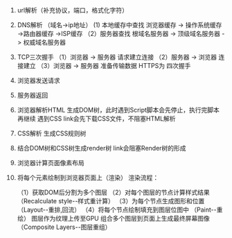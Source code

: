 1. url解析（补充协议，端口，格式化字符）
2. DNS解析 （域名->ip地址）
  (1) 本地缓存中查找 
        浏览器缓存 -> 操作系统缓存 ->路由器缓存 ->ISP缓存
 （2）服务器查找
        根域名服务器 -> 顶级域名服务器 -> 权威域名服务器
3. TCP三次握手
（1）浏览器 -> 服务器 
    请求建立连接
（2）服务器 -> 浏览器
    连接建立
（3）浏览器 -> 服务器
    准备传输数据
HTTPS为 四次握手
4. 浏览器发送请求
5. 服务器返回
6. 浏览器解析HTML
    生成DOM树，此时遇到Script脚本会先停止，执行完脚本再继续
    遇到CSS link会先下载CSS文件，不阻塞HTML解析
7. CSS解析 生成CSS规则树
8. 结合DOM树和CSS树生成render树
    link会阻塞Render树的形成
9. 浏览器计算页面像素布局
10. 将每个元素绘制到浏览器页面上（渲染）
    渲染流程：

    （1）获取DOM后分割为多个图层
    （2）对每个图层的节点计算样式结果		（Recalculate style--样式重计算）
    （3）为每个节点生成图形和位置			（Layout--重排,回流）
    （4）将每个节点绘制填充到图层位图中		（Paint--重绘）
    图层作为纹理上传至GPU
    组合多个图层到页面上生成最终屏幕图像	（Composite Layers--图层重组）


